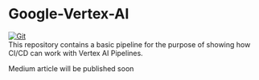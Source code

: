 # Google-Vertex-AI

[![Git](https://app.soluble.cloud/api/v1/public/badges/a678f080-8a79-4a4d-9118-633219f4e095.svg?orgId=561911742905)](https://app.soluble.cloud/repos/details/github.com/mollypi/google-vertex-ai-ci-cd?orgId=561911742905)  
This repository contains a basic pipeline for the purpose of showing how CI/CD can work with Vertex AI Pipelines. 

Medium article will be published soon